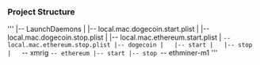 ### Project Structure

'''
|-- LaunchDaemons
|   |-- local.mac.dogecoin.start.plist
|   |-- local.mac.dogecoin.stop.plist
|   |-- local.mac.ethereum.start.plist
|   `-- local.mac.ethereum.stop.plist
|-- dogecoin
|   |-- start
|   |-- stop
|   `-- xmrig
`-- ethereum
    |-- start
    |-- stop
    `-- ethminer-m1
'''
